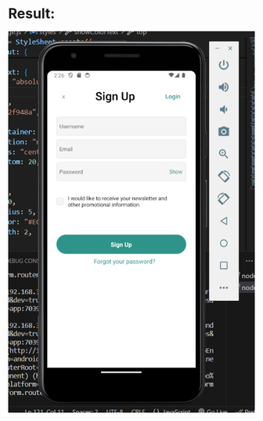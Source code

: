 # Result:


![Sign Up Page](https://github.com/IsShems/React-native/blob/main/SignUpPage%20View/Result_SignUp.png)
